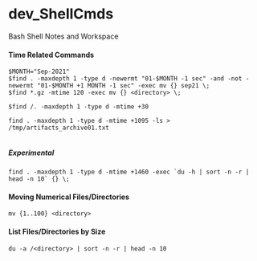 # dev_ShellCmds
Bash Shell Notes and Workspace

#### Time Related Commands
```
$MONTH="Sep-2021"
$find . -maxdepth 1 -type d -newermt "01-$MONTH -1 sec" -and -not -newermt "01-$MONTH +1 MONTH -1 sec" -exec mv {} sep21 \;
$find *.gz -mtime 120 -exec mv {} <directory> \;

$find /. -maxdepth 1 -type d -mtime +30

find . -maxdepth 1 -type d -mtime +1095 -ls > /tmp/artifacts_archive01.txt
 
```

##### Experimental
```
find . -maxdepth 1 -type d -mtime +1460 -exec `du -h | sort -n -r | head -n 10` {} \;
```

#### Moving Numerical Files/Directories
```
mv {1..100} <directory>
```

#### List Files/Directories by Size
```
du -a /<directory> | sort -n -r | head -n 10
```
